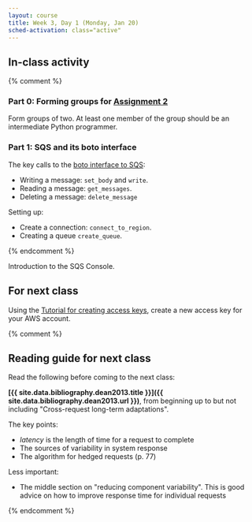 ```yaml
---
layout: course
title: Week 3, Day 1 (Monday, Jan 20)
sched-activation: class="active"
---
```

## In-class activity

{% comment %}
### Part 0: Forming groups for [Assignment 2](simple-sqs.html)

Form groups of two. At least one member of the group should be an
intermediate Python programmer.

### Part 1: SQS and its boto interface

The key calls to the [boto interface to SQS](http://boto.s3.amazonaws.com/sqs_tut.html):

* Writing a message: <code>set_body</code> and <code>write</code>.
* Reading a message: <code>get_messages</code>.
* Deleting a message: <code>delete_message</code>

Setting up:

* Create a connection: <code>connect_to_region</code>.
* Creating a queue <code>create_queue</code>.

{% endcomment %}

Introduction to the SQS Console.

## For next class

Using the [Tutorial for creating access keys](access-keys-tut.html), create
a new access key for your AWS account.

{% comment %}
## Reading guide for next class

Read the following before coming to the next class:

**[{{ site.data.bibliography.dean2013.title }}]({{ site.data.bibliography.dean2013.url }})**,
from beginning up to but not including "Cross-request long-term adaptations".

The key points:

* _latency_ is the length of time for a request to complete
* The sources of variability in system response
* The algorithm for hedged requests (p.&nbsp;77)

Less important:

* The middle section on "reducing component variability". This is good
  advice on how to improve response time for individual requests

{% endcomment %}